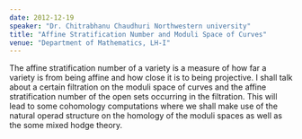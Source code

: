 ```yaml
---
date: 2012-12-19
speaker: "Dr. Chitrabhanu Chaudhuri Northwestern university"
title: "Affine Stratification Number and Moduli Space of Curves"
venue: "Department of Mathematics, LH-I"
---
```

The affine stratification number of a variety is a measure of how far a
variety is from being affine and how close it is to being projective. I
shall talk about a certain filtration on the moduli space of curves and
the affine stratification number of the open sets occurring in the
filtration. This will lead to some cohomology computations where we shall
make use of the natural operad structure on the homology of the moduli
spaces as well as the some mixed hodge theory.
